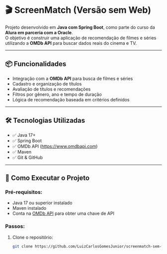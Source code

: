# 🎬 ScreenMatch (Versão sem Web)

Projeto desenvolvido em **Java com Spring Boot**, como parte do curso da **Alura em parceria com a Oracle**.  
O objetivo é construir uma aplicação de recomendação de filmes e séries utilizando a **OMDb API** para buscar dados reais do cinema e TV.

---

## 📦 Funcionalidades

- Integração com a **OMDb API** para busca de filmes e séries
- Cadastro e organização de títulos
- Avaliação de títulos e recomendações
- Filtros por gênero, ano e tempo de duração
- Lógica de recomendação baseada em critérios definidos

---

## 🛠️ Tecnologias Utilizadas

- ✅ Java 17+  
- ✅ Spring Boot  
- ✅ OMDb API (https://www.omdbapi.com)  
- ✅ Maven  
- ✅ Git & GitHub  

---

## 🚀 Como Executar o Projeto

### Pré-requisitos:
- Java 17 ou superior instalado
- Maven instalado
- Conta na [OMDb API](https://www.omdbapi.com/apikey.aspx) para obter uma chave de API

### Passos:

1. Clone o repositório:
   ```bash
   git clone https://github.com/LuizCarlosGomesJunior/screenmatch-sem-web.git
